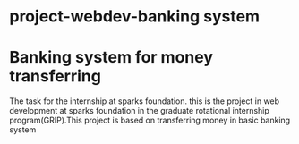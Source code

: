 # project-webdev-banking system
# Banking system for money transferring 
The task for the internship at sparks foundation.
this is the project in web development at sparks foundation in the graduate rotational internship program(GRIP).This project is based on transferring money in basic banking system

